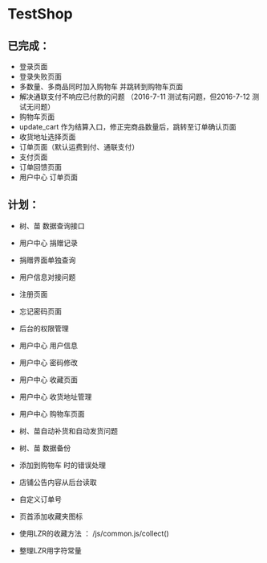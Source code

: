 # TestShop


已完成：
--------------------------------
- 登录页面
- 登录失败页面
- 多数量、多商品同时加入购物车 并跳转到购物车页面
- 解决通联支付不响应已付款的问题 （2016-7-11 测试有问题，但2016-7-12 测试无问题）
- 购物车页面
- update_cart 作为结算入口，修正完商品数量后，跳转至订单确认页面
- 收货地址选择页面
- 订单页面（默认运费到付、通联支付）
- 支付页面
- 订单回馈页面
- 用户中心 订单页面



计划：
--------------------------------

- 树、苗 数据查询接口
- 用户中心 捐赠记录
- 捐赠界面单独查询
- 用户信息对接问题
- 注册页面
- 忘记密码页面
- 后台的权限管理

- 用户中心 用户信息
- 用户中心 密码修改
- 用户中心 收藏页面
- 用户中心 收货地址管理
- 用户中心 购物车页面
- 树、苗自动补货和自动发货问题
- 树、苗 数据备份

- 添加到购物车 时的错误处理
- 店铺公告内容从后台读取
- 自定义订单号
- 页首添加收藏夹图标
- 使用LZR的收藏方法 ： /js/common.js/collect()
- 整理LZR用字符常量

